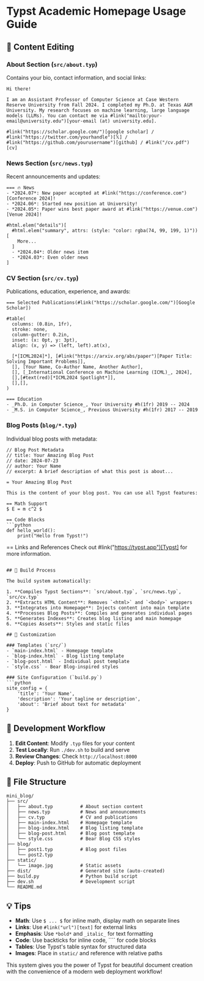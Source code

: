 # Typst Academic Homepage Usage Guide

## 📝 Content Editing

### About Section (`src/about.typ`)
Contains your bio, contact information, and social links:

```typst
Hi there!

I am an Assistant Professor of Computer Science at Case Western Reserve University from Fall 2024. I completed my Ph.D. at Texas A&M University. My research focuses on machine learning, large language models (LLMs). You can contact me via #link("mailto:your-email@university.edu")[your-email (at) university.edu].

#link("https://scholar.google.com/")[google scholar] / #link("https://twitter.com/yourhandle")[𝕏] / #link("https://github.com/yourusername")[github] / #link("/cv.pdf")[cv]
```

### News Section (`src/news.typ`)
Recent announcements and updates:

```typst
=== 🔥 News
- *2024.07*: New paper accepted at #link("https://conference.com")[Conference 2024]!
- *2024.06*: Started new position at University!
- *2024.05*: Paper wins best paper award at #link("https://venue.com")[Venue 2024]!

#html.elem("details")[
  #html.elem("summary", attrs: (style: "color: rgba(74, 99, 199, 1)"))[
    More...
  ]
  - *2024.04*: Older news item
  - *2024.03*: Even older news
]
```

### CV Section (`src/cv.typ`)
Publications, education, experience, and awards:

```typst
=== Selected Publications(#link("https://scholar.google.com/")[Google Scholar])

#table(
  columns: (0.8in, 1fr),
  stroke: none,
  column-gutter: 0.2in,
  inset: (x: 0pt, y: 3pt),
  align: (x, y) => (left, left).at(x),

  [*[ICML2024]*], [#link("https://arxiv.org/abs/paper")[Paper Title: Solving Important Problems]],
  [], [Your Name, Co-Author Name, Another Author],
  [], [_International Conference on Machine Learning (ICML)_, 2024],
  [],[#text(red)[*ICML2024 Spotlight*]],
  [],[],
)

=== Education
- _Ph.D. in Computer Science_, Your University #h(1fr) 2019 -- 2024
- _M.S. in Computer Science_, Previous University #h(1fr) 2017 -- 2019
```

### Blog Posts (`blog/*.typ`)
Individual blog posts with metadata:

```typst
// Blog Post Metadata
// title: Your Amazing Blog Post
// date: 2024-07-23
// author: Your Name
// excerpt: A brief description of what this post is about...

= Your Amazing Blog Post

This is the content of your blog post. You can use all Typst features:

== Math Support
$ E = m c^2 $

== Code Blocks
```python
def hello_world():
    print("Hello from Typst!")
```

== Links and References
Check out #link("https://typst.app")[Typst] for more information.
```

## 🔨 Build Process

The build system automatically:

1. **Compiles Typst Sections**: `src/about.typ`, `src/news.typ`, `src/cv.typ`
2. **Extracts HTML Content**: Removes `<html>` and `<body>` wrappers
3. **Integrates into Homepage**: Injects content into main template
4. **Processes Blog Posts**: Compiles and generates individual pages
5. **Generates Indexes**: Creates blog listing and main homepage
6. **Copies Assets**: Styles and static files

## 🎨 Customization

### Templates (`src/`)
- `main-index.html` - Homepage template
- `blog-index.html` - Blog listing template  
- `blog-post.html` - Individual post template
- `style.css` - Bear Blog-inspired styles

### Site Configuration (`build.py`)
```python
site_config = {
    'title': 'Your Name',
    'description': 'Your tagline or description',
    'about': 'Brief about text for metadata'
}
```

## 🚀 Development Workflow

1. **Edit Content**: Modify `.typ` files for your content
2. **Test Locally**: Run `./dev.sh` to build and serve
3. **Review Changes**: Check `http://localhost:8000`
4. **Deploy**: Push to GitHub for automatic deployment

## 📁 File Structure
```
mini_blog/
├── src/
│   ├── about.typ          # About section content
│   ├── news.typ           # News and announcements
│   ├── cv.typ             # CV and publications
│   ├── main-index.html    # Homepage template
│   ├── blog-index.html    # Blog listing template
│   ├── blog-post.html     # Blog post template
│   └── style.css          # Bear Blog CSS styles
├── blog/
│   ├── post1.typ          # Blog post files
│   └── post2.typ
├── static/
│   └── image.jpg          # Static assets
├── dist/                  # Generated site (auto-created)
├── build.py               # Python build script
├── dev.sh                 # Development script
└── README.md
```

## 💡 Tips

- **Math**: Use `$ ... $` for inline math, display math on separate lines
- **Links**: Use `#link("url")[text]` for external links
- **Emphasis**: Use `*bold*` and `_italic_` for text formatting
- **Code**: Use backticks for inline code, ```` for code blocks
- **Tables**: Use Typst's table syntax for structured data
- **Images**: Place in `static/` and reference with relative paths

This system gives you the power of Typst for beautiful document creation with the convenience of a modern web deployment workflow! 